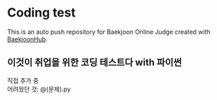 # Coding test
This is an auto push repository for Baekjoon Online Judge created with [BaekjoonHub](https://github.com/BaekjoonHub/BaekjoonHub).

## 이것이 취업을 위한 코딩 테스트다 with 파이썬
직접 추가 중  
어려웠던 것: @(문제).py
